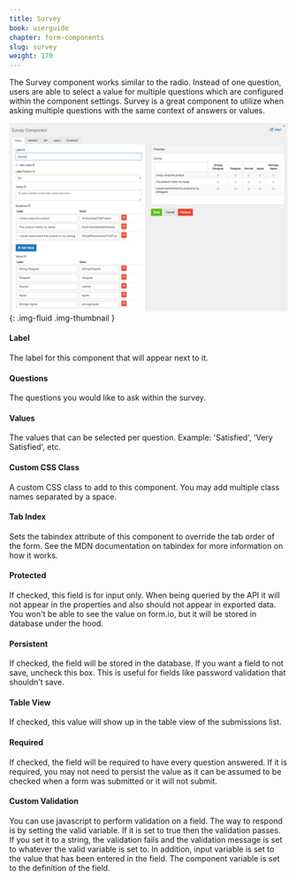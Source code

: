 ```yaml
---
title: Survey
book: userguide
chapter: form-components
slug: survey
weight: 170
---
```

The Survey component works similar to the radio. Instead of one question, users are able to select a value for multiple questions which are configured within the component settings. Survey is a great component to utilize when asking multiple questions with the same context of answers or values. 

![](/assets/img/userguide/form-components/survey.png){: .img-fluid .img-thumbnail }

#### Label
The label for this component that will appear next to it.
#### Questions
The questions you would like to ask within the survey.
#### Values
The values that can be selected per question. Example: 'Satisfied', 'Very Satisfied', etc.
#### Custom CSS Class
A custom CSS class to add to this component. You may add multiple class names separated by a space.
#### Tab Index
Sets the tabindex attribute of this component to override the tab order of the form. See the MDN documentation on tabindex for more information on how it works.
 
#### Protected
If checked, this field is for input only. When being queried by the API it will not appear in the properties and also should not appear in exported data. You won't be able to see the value on form.io, but it will be stored in database under the hood.
#### Persistent
If checked, the field will be stored in the database. If you want a field to not save, uncheck this box. This is useful for fields like password validation that shouldn’t save.
#### Table View
If checked, this value will show up in the table view of the submissions list.
 
#### Required
If checked, the field will be required to have every question answered. If it is required, you may not need to persist the value as it can be assumed to be checked when a form was submitted or it will not submit.
#### Custom Validation
You can use javascript to perform validation on a field. The way to respond is by setting the valid variable. If it is set to true then the validation passes. If you set it to a string, the validation fails and the validation message is set to whatever the valid variable is set to.
In addition, input variable is set to the value that has been entered in the field. The component variable is set to the definition of the field.
